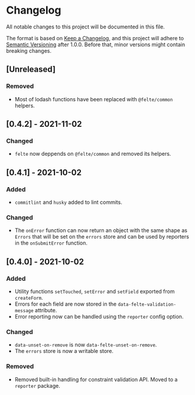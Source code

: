 # Changelog

All notable changes to this project will be documented in this file.

The format is based on [Keep a Changelog](https://keepachangelog.com/en/1.0.0/),
and this project will adhere to [Semantic Versioning](https://semver.org/spec/v2.0.0.html) after 1.0.0. Before that, minor versions might contain breaking changes.

## [Unreleased]

### Removed

- Most of lodash functions have been replaced with `@felte/common` helpers.

## [0.4.2] - 2021-11-02

### Changed

- `felte` now deppends on `@felte/common` and removed its helpers.

## [0.4.1] - 2021-10-02

### Added

- `commitlint` and `husky` added to lint commits.

### Changed

- The `onError` function can now return an object with the same shape as `Errors` that will be set on the `errors` store and can be used by reporters in the `onSubmitError` function.

## [0.4.0] - 2021-10-02

### Added

- Utility functions `setTouched`, `setError` and `setField` exported from `createForm`.
- Errors for each field are now stored in the `data-felte-validation-message` attribute.
- Error reporting now can be handled using the `reporter` config option.

### Changed

- `data-unset-on-remove` is now `data-felte-unset-on-remove`.
- The `errors` store is now a writable store.

### Removed

- Removed built-in handling for constraint validation API. Moved to a `reporter` package.

